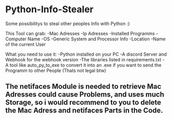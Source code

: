 # Python-Info-Stealer
Some possibilitys to steal other peoples Info with Python :)

This Tool can grab:
-Mac Adresses
-Ip Adresses
-Installed Programms
-Computer Name
-OS
-Generic System and Processor Info
-Location
-Name of the current User


What you need to use it:
-Python installed on your PC
-A discord Server and Webhook for the webhook version
-The libraries listed in requirements.txt
-A tool like auto_py_to_exe to convert it into an .exe if you want to send the Programm to other People (Thats not legal btw)


The netifaces Module is needed to retrieve Mac Adresses could cause Problems, and uses much Storage, so i would recommend to you to delete the Mac Adress and netifaces Parts in the Code.
-
